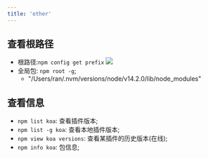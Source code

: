 ```yaml
---
title: 'other'
---
```


## 查看根路径

* 根路径:`npm config get prefix`
![](https://ran-1303246897.cos.ap-guangzhou.myqcloud.com/www/markdown/20200120175228.png)
* 全局包: `npm root -g`; 
  + "/Users/ran/.nvm/versions/node/v14.2.0/lib/node_modules"



## 查看信息

* `npm list koa`: 查看插件版本; 
* `npm list -g koa`: 查看本地插件版本; 
* `npm view koa versions`: 查看某插件的历史版本(在线); 
* `npm info koa`: 包信息; 
